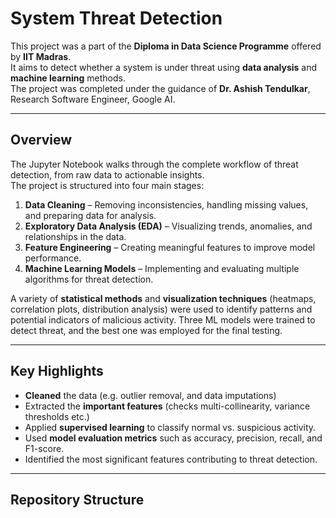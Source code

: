 # System Threat Detection

This project was a part of the **Diploma in Data Science Programme** offered by **IIT Madras**.  
It aims to detect whether a system is under threat using **data analysis** and **machine learning** methods.  
The project was completed under the guidance of **Dr. Ashish Tendulkar**, Research Software Engineer, Google AI.

---

## Overview
The Jupyter Notebook walks through the complete workflow of threat detection, from raw data to actionable insights.  
The project is structured into four main stages:

1. **Data Cleaning** – Removing inconsistencies, handling missing values, and preparing data for analysis.
2. **Exploratory Data Analysis (EDA)** – Visualizing trends, anomalies, and relationships in the data.
3. **Feature Engineering** – Creating meaningful features to improve model performance.
4. **Machine Learning Models** – Implementing and evaluating multiple algorithms for threat detection.

A variety of **statistical methods** and **visualization techniques** (heatmaps, correlation plots, distribution analysis) were used to identify patterns and potential indicators of malicious activity. Three ML models were trained to detect threat, and the best one was employed for the final testing. 

---

## Key Highlights
- **Cleaned** the data (e.g. outlier removal, and data imputations)
- Extracted the **important features** (checks multi-collinearity, variance thresholds etc.)
- Applied **supervised learning** to classify normal vs. suspicious activity.
- Used **model evaluation metrics** such as accuracy, precision, recall, and F1-score.
- Identified the most significant features contributing to threat detection.

---

## Repository Structure
